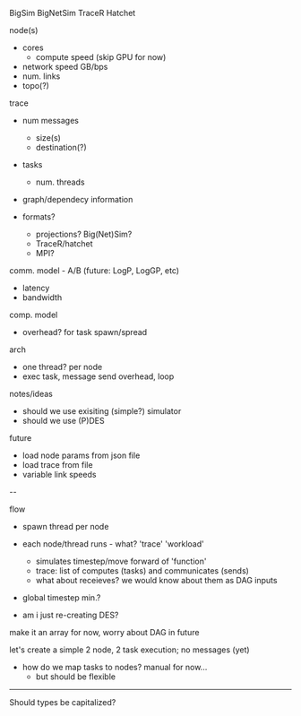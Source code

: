 
BigSim
BigNetSim
TraceR
Hatchet

node(s)
- cores
  - compute speed (skip GPU for now)
- network speed GB/bps
- num. links
- topo(?)

trace
- num messages
  - size(s)
  - destination(?)
- tasks
  - num. threads
- graph/dependecy information

- formats?
  - projections? Big(Net)Sim?
  - TraceR/hatchet
  - MPI?

comm. model - A/B (future: LogP, LogGP, etc)
- latency
- bandwidth

comp. model
- overhead? for task spawn/spread

arch
- one thread? per node
- exec task, message send overhead, loop

notes/ideas
- should we use exisiting (simple?) simulator
- should we use (P)DES

future
- load node params from json file
- load trace from file
- variable link speeds

--

flow
- spawn thread per node
- each node/thread runs - what? 'trace' 'workload'
  - simulates timestep/move forward of 'function'
  - trace: list of computes (tasks) and communicates (sends)
  - what about receieves? we would know about them as DAG inputs

- global timestep min.?
- am i just re-creating DES?


make it an array for now, worry about DAG in future

let's create a simple 2 node, 2 task execution; no messages (yet)
- how do we map tasks to nodes? manual for now...
  - but should be flexible

---

Should types be capitalized?
